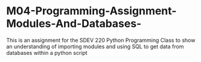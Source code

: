 # M04-Programming-Assignment-Modules-And-Databases-
This is an assignment for the SDEV 220 Python Programming Class to show an understanding of importing modules and using SQL to get data from databases within a python script
